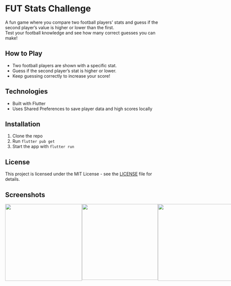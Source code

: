 # FUT Stats Challenge

A fun game where you compare two football players' stats and guess if the second player’s value is higher or lower than the first.  
Test your football knowledge and see how many correct guesses you can make!

## How to Play
- Two football players are shown with a specific stat.
- Guess if the second player’s stat is higher or lower.
- Keep guessing correctly to increase your score!

## Technologies
- Built with Flutter  
- Uses Shared Preferences to save player data and high scores locally

## Installation

1. Clone the repo  
2. Run `flutter pub get`  
3. Start the app with `flutter run`

## License

This project is licensed under the MIT License - see the [LICENSE](LICENSE) file for details.

## Screenshots

<div style="display: flex; justify-content: space-between;">
  <img src="https://github.com/user-attachments/assets/c6fa5299-245f-4203-b99e-f02279df9b4b" width="249" />
  <img src="https://github.com/user-attachments/assets/4b31eb9b-f156-4a6b-b73d-d6f292d658b9" width="246" />
  <img src="https://github.com/user-attachments/assets/ca1972a8-03d4-40ef-b440-1bb256a6979f" width="249" />
  <img src="https://github.com/user-attachments/assets/340b6903-63bc-4bf5-b345-ca755a6da257" width="251" />
</div>


